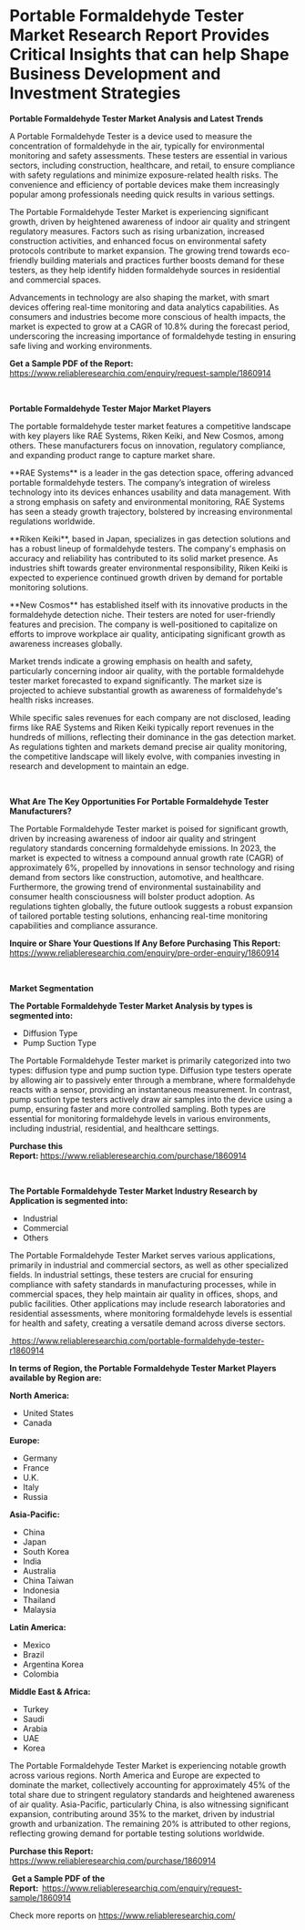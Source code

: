 <p><h1>Portable Formaldehyde Tester Market Research Report Provides Critical Insights that can help Shape Business Development and Investment Strategies</h1></p><p><strong>Portable Formaldehyde Tester Market Analysis and Latest Trends</strong></p>
<p><p>A Portable Formaldehyde Tester is a device used to measure the concentration of formaldehyde in the air, typically for environmental monitoring and safety assessments. These testers are essential in various sectors, including construction, healthcare, and retail, to ensure compliance with safety regulations and minimize exposure-related health risks. The convenience and efficiency of portable devices make them increasingly popular among professionals needing quick results in various settings.</p><p>The Portable Formaldehyde Tester Market is experiencing significant growth, driven by heightened awareness of indoor air quality and stringent regulatory measures. Factors such as rising urbanization, increased construction activities, and enhanced focus on environmental safety protocols contribute to market expansion. The growing trend towards eco-friendly building materials and practices further boosts demand for these testers, as they help identify hidden formaldehyde sources in residential and commercial spaces.</p><p>Advancements in technology are also shaping the market, with smart devices offering real-time monitoring and data analytics capabilities. As consumers and industries become more conscious of health impacts, the market is expected to grow at a CAGR of 10.8% during the forecast period, underscoring the increasing importance of formaldehyde testing in ensuring safe living and working environments.</p></p>
<p><strong>Get a Sample PDF of the Report:&nbsp;</strong> <a href="https://www.reliableresearchiq.com/enquiry/request-sample/1860914?utm_campaign=2730&utm_medium=2&utm_source=Github&utm_content=ia&utm_term=28022025&utm_id=portable-formaldehyde-tester">https://www.reliableresearchiq.com/enquiry/request-sample/1860914</a></p>
<p>&nbsp;</p>
<p><strong>Portable Formaldehyde Tester Major Market Players</strong></p>
<p><p>The portable formaldehyde tester market features a competitive landscape with key players like RAE Systems, Riken Keiki, and New Cosmos, among others. These manufacturers focus on innovation, regulatory compliance, and expanding product range to capture market share.</p><p>**RAE Systems** is a leader in the gas detection space, offering advanced portable formaldehyde testers. The company’s integration of wireless technology into its devices enhances usability and data management. With a strong emphasis on safety and environmental monitoring, RAE Systems has seen a steady growth trajectory, bolstered by increasing environmental regulations worldwide.</p><p>**Riken Keiki**, based in Japan, specializes in gas detection solutions and has a robust lineup of formaldehyde testers. The company's emphasis on accuracy and reliability has contributed to its solid market presence. As industries shift towards greater environmental responsibility, Riken Keiki is expected to experience continued growth driven by demand for portable monitoring solutions.</p><p>**New Cosmos** has established itself with its innovative products in the formaldehyde detection niche. Their testers are noted for user-friendly features and precision. The company is well-positioned to capitalize on efforts to improve workplace air quality, anticipating significant growth as awareness increases globally.</p><p>Market trends indicate a growing emphasis on health and safety, particularly concerning indoor air quality, with the portable formaldehyde tester market forecasted to expand significantly. The market size is projected to achieve substantial growth as awareness of formaldehyde's health risks increases.</p><p>While specific sales revenues for each company are not disclosed, leading firms like RAE Systems and Riken Keiki typically report revenues in the hundreds of millions, reflecting their dominance in the gas detection market. As regulations tighten and markets demand precise air quality monitoring, the competitive landscape will likely evolve, with companies investing in research and development to maintain an edge.</p></p>
<p>&nbsp;</p>
<p><strong>What Are The Key Opportunities For Portable Formaldehyde Tester Manufacturers?</strong></p>
<p><p>The Portable Formaldehyde Tester market is poised for significant growth, driven by increasing awareness of indoor air quality and stringent regulatory standards concerning formaldehyde emissions. In 2023, the market is expected to witness a compound annual growth rate (CAGR) of approximately 6%, propelled by innovations in sensor technology and rising demand from sectors like construction, automotive, and healthcare. Furthermore, the growing trend of environmental sustainability and consumer health consciousness will bolster product adoption. As regulations tighten globally, the future outlook suggests a robust expansion of tailored portable testing solutions, enhancing real-time monitoring capabilities and compliance assurance.</p></p>
<p><strong>Inquire or Share Your Questions If Any Before Purchasing This Report:</strong> <a href="https://www.reliableresearchiq.com/enquiry/pre-order-enquiry/1860914?utm_campaign=2730&utm_medium=2&utm_source=Github&utm_content=ia&utm_term=28022025&utm_id=portable-formaldehyde-tester">https://www.reliableresearchiq.com/enquiry/pre-order-enquiry/1860914</a></p>
<p>&nbsp;</p>
<p><strong>Market Segmentation</strong></p>
<p><strong>The Portable Formaldehyde Tester Market Analysis by types is segmented into:</strong></p>
<p><ul><li>Diffusion Type</li><li>Pump Suction Type</li></ul></p>
<p><p>The Portable Formaldehyde Tester market is primarily categorized into two types: diffusion type and pump suction type. Diffusion type testers operate by allowing air to passively enter through a membrane, where formaldehyde reacts with a sensor, providing an instantaneous measurement. In contrast, pump suction type testers actively draw air samples into the device using a pump, ensuring faster and more controlled sampling. Both types are essential for monitoring formaldehyde levels in various environments, including industrial, residential, and healthcare settings.</p></p>
<p><strong>Purchase this Report:&nbsp;</strong><a href="https://www.reliableresearchiq.com/purchase/1860914?utm_campaign=2730&utm_medium=2&utm_source=Github&utm_content=ia&utm_term=28022025&utm_id=portable-formaldehyde-tester">https://www.reliableresearchiq.com/purchase/1860914</a></p>
<p>&nbsp;</p>
<p><strong>The Portable Formaldehyde Tester Market Industry Research by Application is segmented into:</strong></p>
<p><ul><li>Industrial</li><li>Commercial</li><li>Others</li></ul></p>
<p><p>The Portable Formaldehyde Tester Market serves various applications, primarily in industrial and commercial sectors, as well as other specialized fields. In industrial settings, these testers are crucial for ensuring compliance with safety standards in manufacturing processes, while in commercial spaces, they help maintain air quality in offices, shops, and public facilities. Other applications may include research laboratories and residential assessments, where monitoring formaldehyde levels is essential for health and safety, creating a versatile demand across diverse sectors.</p></p>
<p><a href="https://www.reliableresearchiq.com/portable-formaldehyde-tester-r1860914?utm_campaign=2730&utm_medium=2&utm_source=Github&utm_content=ia&utm_term=28022025&utm_id=portable-formaldehyde-tester">&nbsp;https://www.reliableresearchiq.com/portable-formaldehyde-tester-r1860914</a></p>
<p><strong>In terms of Region, the Portable Formaldehyde Tester Market Players available by Region are:</strong></p>
<p>
    <p> <strong> North America: </strong>
        <ul>
            <li>United States</li>
            <li>Canada</li>
        </ul>
        </p> 
    <p> <strong> Europe: </strong>
        <ul>
            <li>Germany</li>
            <li>France</li>
            <li>U.K.</li>
            <li>Italy</li>
            <li>Russia</li>
        </ul>
        </p> 
    <p> <strong> Asia-Pacific: </strong>
        <ul>
            <li>China</li>
            <li>Japan</li>
            <li>South Korea</li>
            <li>India</li>
            <li>Australia</li>
            <li>China Taiwan</li>
            <li>Indonesia</li>
            <li>Thailand</li>
            <li>Malaysia</li>
        </ul>
        </p> 
    <p> <strong> Latin America: </strong>
        <ul>
            <li>Mexico</li>
            <li>Brazil</li>
            <li>Argentina Korea</li>
            <li>Colombia</li>
        </ul>
        </p> 
    <p> <strong> Middle East & Africa: </strong>
        <ul>
            <li>Turkey</li>
            <li>Saudi</li>
            <li>Arabia</li>
            <li>UAE</li>
            <li>Korea</li>
        </ul>
    </p>
    </p>
<p><p>The Portable Formaldehyde Tester Market is experiencing notable growth across various regions. North America and Europe are expected to dominate the market, collectively accounting for approximately 45% of the total share due to stringent regulatory standards and heightened awareness of air quality. Asia-Pacific, particularly China, is also witnessing significant expansion, contributing around 35% to the market, driven by industrial growth and urbanization. The remaining 20% is attributed to other regions, reflecting growing demand for portable testing solutions worldwide.</p></p>
<p><strong>Purchase this Report: </strong><a href="https://www.reliableresearchiq.com/purchase/1860914?utm_campaign=2730&utm_medium=2&utm_source=Github&utm_content=ia&utm_term=28022025&utm_id=portable-formaldehyde-tester">https://www.reliableresearchiq.com/purchase/1860914</a></p>
<p>&nbsp;<strong>Get a Sample PDF of the Report:&nbsp;&nbsp;</strong><a href="https://www.reliableresearchiq.com/enquiry/request-sample/1860914?utm_campaign=2730&utm_medium=2&utm_source=Github&utm_content=ia&utm_term=28022025&utm_id=portable-formaldehyde-tester">https://www.reliableresearchiq.com/enquiry/request-sample/1860914</a></p>
<p><strong></strong></p>
<p>Check more reports on <a href="https://www.reliableresearchiq.com/?utm_campaign=2730&utm_medium=2&utm_source=Github&utm_content=ia&utm_term=28022025&utm_id=portable-formaldehyde-tester">https://www.reliableresearchiq.com/</a></p>